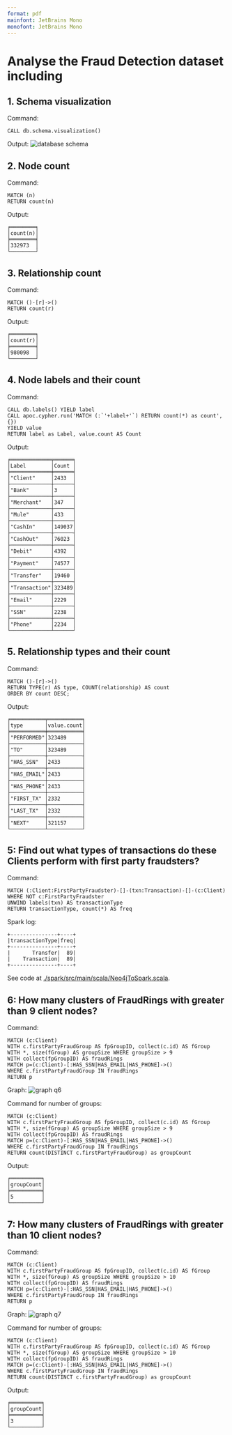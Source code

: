 ```yaml
---
format: pdf
mainfont: JetBrains Mono
monofont: JetBrains Mono
---
```


# Analyse the Fraud Detection dataset including

## 1. Schema visualization
Command:
```cypher
CALL db.schema.visualization()
```
Output:
![database schema](./schema.png)

## 2. Node count
Command:
```cypher
MATCH (n)
RETURN count(n)
```
Output:
```plaintext
╒════════╕
│count(n)│
╞════════╡
│332973  │
└────────┘
```
## 3. Relationship count
Command:
```cypher
MATCH ()-[r]->()
RETURN count(r)
```
Output:
```plaintext
╒════════╕
│count(r)│
╞════════╡
│980098  │
└────────┘
```
## 4. Node labels and their count
Command:
```cypher
CALL db.labels() YIELD label
CALL apoc.cypher.run('MATCH (:`'+label+'`) RETURN count(*) as count', {})
YIELD value
RETURN label as Label, value.count AS Count
```
Output:
```plaintext
╒═════════════╤══════╕
│Label        │Count │
╞═════════════╪══════╡
│"Client"     │2433  │
├─────────────┼──────┤
│"Bank"       │3     │
├─────────────┼──────┤
│"Merchant"   │347   │
├─────────────┼──────┤
│"Mule"       │433   │
├─────────────┼──────┤
│"CashIn"     │149037│
├─────────────┼──────┤
│"CashOut"    │76023 │
├─────────────┼──────┤
│"Debit"      │4392  │
├─────────────┼──────┤
│"Payment"    │74577 │
├─────────────┼──────┤
│"Transfer"   │19460 │
├─────────────┼──────┤
│"Transaction"│323489│
├─────────────┼──────┤
│"Email"      │2229  │
├─────────────┼──────┤
│"SSN"        │2238  │
├─────────────┼──────┤
│"Phone"      │2234  │
└─────────────┴──────┘
```
## 5. Relationship types and their count
Command:
```cypher
MATCH ()-[r]->()
RETURN TYPE(r) AS type, COUNT(relationship) AS count
ORDER BY count DESC;
```
Output:
```plaintext
╒═══════════╤═══════════╕
│type       │value.count│
╞═══════════╪═══════════╡
│"PERFORMED"│323489     │
├───────────┼───────────┤
│"TO"       │323489     │
├───────────┼───────────┤
│"HAS_SSN"  │2433       │
├───────────┼───────────┤
│"HAS_EMAIL"│2433       │
├───────────┼───────────┤
│"HAS_PHONE"│2433       │
├───────────┼───────────┤
│"FIRST_TX" │2332       │
├───────────┼───────────┤
│"LAST_TX"  │2332       │
├───────────┼───────────┤
│"NEXT"     │321157     │
└───────────┴───────────┘
```
## 5: Find out what types of transactions do these Clients perform with first party fraudsters?
Command:
```cypher
MATCH (:Client:FirstPartyFraudster)-[]-(txn:Transaction)-[]-(c:Client)
WHERE NOT c:FirstPartyFraudster
UNWIND labels(txn) AS transactionType
RETURN transactionType, count(*) AS freq
```
Spark log:
```plaintext
+---------------+----+
|transactionType|freq|
+---------------+----+
|       Transfer|  89|
|    Transaction|  89|
+---------------+----+
```

See code at [./spark/src/main/scala/Neo4jToSpark.scala](./spark/src/main/scala/Neo4jToSpark.scala).

## 6: How many clusters of FraudRings with greater than 9 client nodes?

Command:
```cypher
MATCH (c:Client)
WITH c.firstPartyFraudGroup AS fpGroupID, collect(c.id) AS fGroup
WITH *, size(fGroup) AS groupSize WHERE groupSize > 9
WITH collect(fpGroupID) AS fraudRings
MATCH p=(c:Client)-[:HAS_SSN|HAS_EMAIL|HAS_PHONE]->()
WHERE c.firstPartyFraudGroup IN fraudRings
RETURN p
```
Graph:
![graph q6](./q6.png)

Command for number of groups:
```cypher
MATCH (c:Client)
WITH c.firstPartyFraudGroup AS fpGroupID, collect(c.id) AS fGroup
WITH *, size(fGroup) AS groupSize WHERE groupSize > 9
WITH collect(fpGroupID) AS fraudRings
MATCH p=(c:Client)-[:HAS_SSN|HAS_EMAIL|HAS_PHONE]->()
WHERE c.firstPartyFraudGroup IN fraudRings
RETURN count(DISTINCT c.firstPartyFraudGroup) as groupCount
```
Output:
```plaintext
╒══════════╕
│groupCount│
╞══════════╡
│5         │
└──────────┘
```

## 7: How many clusters of FraudRings with greater than 10 client nodes?

Command:
```cypher
MATCH (c:Client)
WITH c.firstPartyFraudGroup AS fpGroupID, collect(c.id) AS fGroup
WITH *, size(fGroup) AS groupSize WHERE groupSize > 10
WITH collect(fpGroupID) AS fraudRings
MATCH p=(c:Client)-[:HAS_SSN|HAS_EMAIL|HAS_PHONE]->()
WHERE c.firstPartyFraudGroup IN fraudRings
RETURN p
```

Graph:
![graph q7](./q7.png)

Command for number of groups:
```cypher
MATCH (c:Client)
WITH c.firstPartyFraudGroup AS fpGroupID, collect(c.id) AS fGroup
WITH *, size(fGroup) AS groupSize WHERE groupSize > 10
WITH collect(fpGroupID) AS fraudRings
MATCH p=(c:Client)-[:HAS_SSN|HAS_EMAIL|HAS_PHONE]->()
WHERE c.firstPartyFraudGroup IN fraudRings
RETURN count(DISTINCT c.firstPartyFraudGroup) as groupCount
```
Output:
```plaintext
╒══════════╕
│groupCount│
╞══════════╡
│3         │
└──────────┘
```
